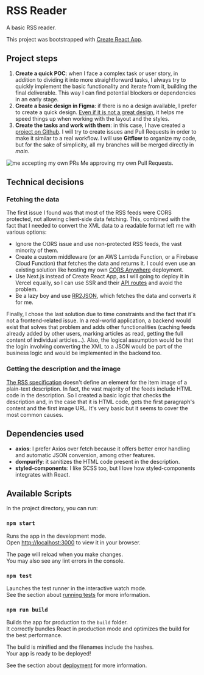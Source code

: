 # RSS Reader

A basic RSS reader.

This project was bootstrapped with [Create React App](https://github.com/facebook/create-react-app).

## Project steps

1. **Create a quick POC**: when I face a complex task or user story, in addition to dividing it into more straightforward tasks, I always try to quickly implement the basic functionality and iterate from it, building the final deliverable. This way I can find potential blockers or dependencies in an early stage.
2. **Create a basic design in Figma**: if there is no a design available, I prefer to create a quick design. [Even if it is not a great design](https://www.figma.com/file/kmWdcOw6r9WbqriLBEsbCe/RSS-Reader), it helps me speed things up when working with the layout and the styles.
3. **Create the tasks and work with them**: in this case, I have created a [project on Github](https://github.com/rubenvillarnet/rss-reader/projects/1). I will try to create issues and Pull Requests in order to make it similar to a real workflow. I will use **Gitflow** to organize my code, but for the sake of simplicity, all my branches will be merged directly in *main*.

![me accepting my own PRs](https://i.kym-cdn.com/entries/icons/original/000/030/329/cover1.jpg "Me accepting my own PRs")
Me approving my own Pull Requests.

## Technical decisions

### Fetching the data

The first issue I found was that most of the RSS feeds were CORS protected, not allowing client-side data fetching. This, combined with the fact that I needed to convert the XML data to a readable format left me with various options:

- Ignore the CORS issue and use non-protected RSS feeds, the vast minority of them.
- Create a custom middleware (or an AWS Lambda Function, or a Firebase Cloud Function) that fetches the data and returns it. I could even use an existing solution like hosting my own [CORS Anywhere](https://github.com/Rob--W/cors-anywhere) deployment.
- Use Next.js instead of Create React App, as I will going to deploy it in Vercel equally, so I can use SSR and their [API routes](https://nextjs.org/docs/api-routes/introduction) and avoid the problem.
- Be a lazy boy and use [RR2JSON](https://rss2json.com/), which fetches the data and converts it for me.

Finally, I chose the last solution due to time constraints and the fact that it's not a frontend-related issue. In a real-world application, a backend would exist that solves that problem and adds other functionalities (caching feeds already added by other users, marking articles as read, getting the full content of individual articles...). Also, the logical assumption would be that the login involving converting the XML to a JSON would be part of the business logic and would be implemented in the backend too.

### Getting the description and the image

  [The RSS specification](https://validator.w3.org/feed/docs/rss2.html) doesn't define an element for the item image of a plain-text description. In fact, the vast majority of the feeds include HTML code in the description. So I created a basic logic that checks the description and, in the case that it is HTML code, gets the first paragraph's content and the first image URL. It's very basic but it seems to cover the most common causes.

## Dependencies used

- **axios**: I prefer Axios over fetch because it offers better error handling and automatic JSON conversion, among other features.
- **dompurify**: it sanitizes the HTML code present in the description.
- **styled-components**: I like SCSS too, but I love how styled-components integrates with React.
  
## Available Scripts

In the project directory, you can run:

### `npm start`

Runs the app in the development mode.\
Open [http://localhost:3000](http://localhost:3000) to view it in your browser.

The page will reload when you make changes.\
You may also see any lint errors in the console.

### `npm test`

Launches the test runner in the interactive watch mode.\
See the section about [running tests](https://facebook.github.io/create-react-app/docs/running-tests) for more information.

### `npm run build`

Builds the app for production to the `build` folder.\
It correctly bundles React in production mode and optimizes the build for the best performance.

The build is minified and the filenames include the hashes.\
Your app is ready to be deployed!

See the section about [deployment](https://facebook.github.io/create-react-app/docs/deployment) for more information.
